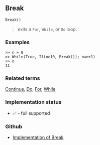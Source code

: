 ## Break

``` 
Break()
``` 
> exits a `For`, `While`, or `Do` loop.

### Examples
``` 
>> n = 0
>> While(True, If(n>10, Break()); n=n+1)
>> n
11
```

### Related terms 
[Continue](Continue.md), [Do](Do.md), [For](For.md), [While](While.md) 

### Implementation status

* &#x2705; - full supported

### Github

* [Implementation of Break](https://github.com/axkr/symja_android_library/blob/master/symja_android_library/matheclipse-core/src/main/java/org/matheclipse/core/builtin/Programming.java#L213) 
